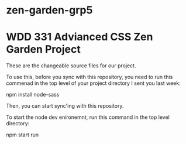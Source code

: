# zen-garden-grp5


# WDD 331 Advianced CSS Zen Garden Project	

These are the changeable source files for our project.

To use this, before you sync with this repository, you need to run this commenad in the top level of your project directory I sent you last week:

npm install node-sass

Then, you can start sync'ing with this repository. 

To start the node dev enironemnt, run this command in the top level directory:

npm start run

